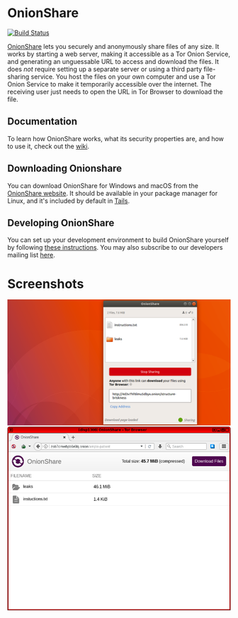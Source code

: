 # OnionShare

[![Build Status](https://travis-ci.org/micahflee/onionshare.png)](https://travis-ci.org/micahflee/onionshare)

[OnionShare](https://onionshare.org) lets you securely and anonymously share files of any size. It works by starting a web server, making it accessible as a Tor Onion Service, and generating an unguessable URL to access and download the files. It does _not_ require setting up a separate server or using a third party file-sharing service. You host the files on your own computer and use a Tor Onion Service to make it temporarily accessible over the internet. The receiving user just needs to open the URL in Tor Browser to download the file.

## Documentation

To learn how OnionShare works, what its security properties are, and how to use it, check out the [wiki](https://github.com/micahflee/onionshare/wiki).

## Downloading Onionshare

You can download OnionShare for Windows and macOS from the [OnionShare website](https://onionshare.org). It should be available in your package manager for Linux, and it's included by default in [Tails](https://tails.boum.org).

## Developing OnionShare

You can set up your development environment to build OnionShare yourself by following [these instructions](/BUILD.md). You may also subscribe to our developers mailing list [here](https://lists.riseup.net/www/info/onionshare-dev).

# Screenshots 

![Server Screenshot](/screenshots/appdata-server.png)
![Client Screenshot](/screenshots/client.png)
